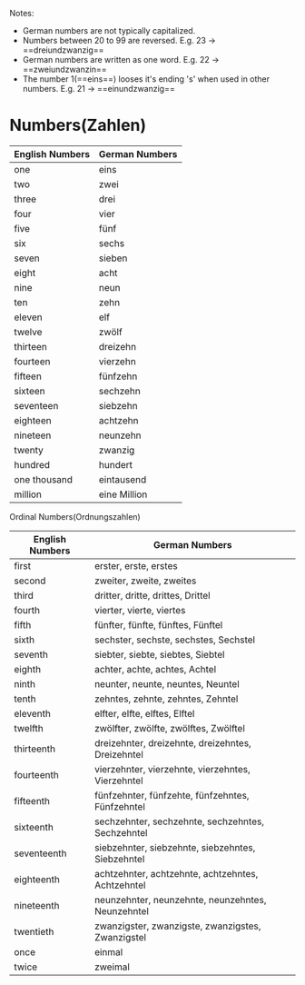 Notes:
- German numbers are not typically capitalized.
- Numbers between 20 to 99 are reversed. E.g. 23 → ==dreiundzwanzig==
- German numbers are written as one word. E.g. 22 → ==zweiundzwanzin==
- The number 1(==eins==) looses it's ending 's' when used in other numbers. E.g. 21 → ==einundzwanzig==

# Numbers(Zahlen)
| English Numbers | German Numbers |
| --- | --- |
| one | eins |
| two | zwei |
| three | drei |
| four | vier |
| five | fünf |
| six | sechs |
| seven | sieben |
| eight | acht |
| nine | neun |
| ten | zehn |
| eleven | elf |
| twelve | zwölf |
| thirteen | dreizehn |
| fourteen | vierzehn |
| fifteen | fünfzehn |
| sixteen | sechzehn |
| seventeen | siebzehn |
| eighteen | achtzehn |
| nineteen | neunzehn |
| twenty | zwanzig |
| hundred | hundert |
| one thousand | eintausend |
| million | eine Million |

Ordinal Numbers(Ordnungszahlen)

| English Numbers | German Numbers |
| --- | --- |
| first | erster, erste, erstes |
| second | zweiter, zweite, zweites |
| third | dritter, dritte, drittes, Drittel |
| fourth | vierter, vierte, viertes |
| fifth | fünfter, fünfte, fünftes, Fünftel |
| sixth | sechster, sechste, sechstes, Sechstel |
| seventh | siebter, siebte, siebtes, Siebtel |
| eighth | achter, achte, achtes, Achtel |
| ninth | neunter, neunte, neuntes, Neuntel |
| tenth | zehntes, zehnte, zehntes, Zehntel |
| eleventh | elfter, elfte, elftes, Elftel |
| twelfth | zwölfter, zwölfte, zwölftes, Zwölftel |
| thirteenth | dreizehnter, dreizehnte, dreizehntes, Dreizehntel |
| fourteenth | vierzehnter, vierzehnte, vierzehntes, Vierzehntel |
| fifteenth | fünfzehnter, fünfzehte, fünfzehntes, Fünfzehntel |
| sixteenth | sechzehnter, sechzehnte, sechzehntes, Sechzehntel |
| seventeenth | siebzehnter, siebzehnte, siebzehntes, Siebzehntel |
| eighteenth | achtzehnter, achtzehnte, achtzehntes, Achtzehntel |
| nineteenth | neunzehnter, neunzehnte, neunzehntes, Neunzehntel |
| twentieth | zwanzigster, zwanzigste, zwanzigstes, Zwanzigstel |
| once | einmal |
| twice | zweimal |
